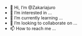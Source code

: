 - 👋 Hi, I’m @Zakariajuro
- 👀 I’m interested in ...
- 🌱 I’m currently learning ...
- 💞️ I’m looking to collaborate on ...
- 📫 How to reach me ...

<!---
Zakariajuro/Zakariajuro is a ✨ special ✨ repository because its `README.md` (this file) appears on your GitHub profile.
You can click the Preview link to take a look at your changes.
--->
